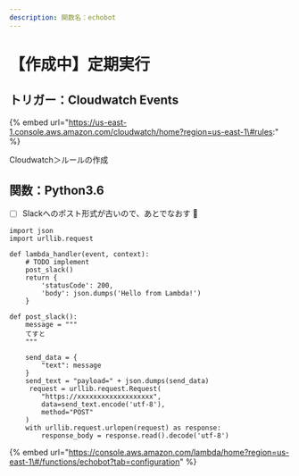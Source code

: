 ```yaml
---
description: 関数名：echobot
---
```


# 【作成中】定期実行

## トリガー：Cloudwatch Events

{% embed url="https://us-east-1.console.aws.amazon.com/cloudwatch/home?region=us-east-1\#rules:" %}

Cloudwatch＞ルールの作成

## 関数：Python3.6

* [ ] Slackへのポスト形式が古いので、あとでなおす 💪 

```text
import json
import urllib.request

def lambda_handler(event, context):
    # TODO implement
    post_slack()
    return {
        'statusCode': 200,
        'body': json.dumps('Hello from Lambda!')
    }

def post_slack():
    message = """
    てすと
    """

    send_data = {
        "text": message
    }
    send_text = "payload=" + json.dumps(send_data)
     request = urllib.request.Request(
        "https://xxxxxxxxxxxxxxxxxxx", 
        data=send_text.encode('utf-8'), 
        method="POST"
    )
    with urllib.request.urlopen(request) as response:
        response_body = response.read().decode('utf-8')
```

{% embed url="https://console.aws.amazon.com/lambda/home?region=us-east-1\#/functions/echobot?tab=configuration" %}



